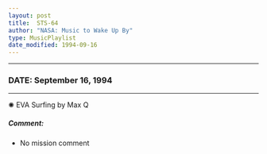 ```yaml
---
layout: post
title:  STS-64
author: "NASA: Music to Wake Up By"
type: MusicPlaylist
date_modified: 1994-09-16
---
```


----
### DATE: September 16, 1994
----
✺ EVA Surfing by Max Q

##### Comment:
* No mission comment
